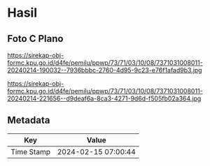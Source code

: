 # Hasil

## Foto C Plano

https://sirekap-obj-formc.kpu.go.id/d4fe/pemilu/ppwp/73/71/03/10/08/7371031008011-20240214-190032--7936bbbc-2760-4d95-9c23-e76f1afad9b3.jpg

https://sirekap-obj-formc.kpu.go.id/d4fe/pemilu/ppwp/73/71/03/10/08/7371031008011-20240214-221656--d9deaf6a-8ca3-4271-9d6d-f505fb02a364.jpg


## Metadata

| Key        | Value               |
| ---------- | ------------------- |
| Time Stamp | 2024-02-15 07:00:44 |



